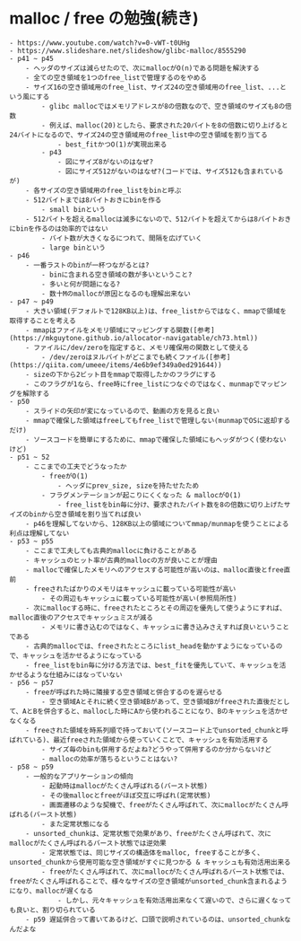 # malloc / free の勉強(続き)
	- https://www.youtube.com/watch?v=0-vWT-t0UHg
	- https://www.slideshare.net/slideshow/glibc-malloc/8555290
	- p41 ~ p45
		- ヘッダのサイズは減らせたので、次にmallocがO(n)である問題を解決する
		- 全ての空き領域を1つのfree_listで管理するのをやめる
		- サイズ16の空き領域用のfree_list、サイズ24の空き領域用のfree_list、...という風にする
			- glibc mallocではメモリアドレスが8の倍数なので、空き領域のサイズも8の倍数
			- 例えば、malloc(20)としたら、要求された20バイトを8の倍数に切り上げると24バイトになるので、サイズ24の空き領域用のfree_list中の空き領域を割り当てる
				- best_fitかつO(1)が実現出来る
			- p43
				- 図にサイズ8がないのはなぜ?
				- 図にサイズ512がないのはなぜ?(コードでは、サイズ512も含まれているが)
		- 各サイズの空き領域用のfree_listをbinと呼ぶ
		- 512バイトまでは8バイトおきにbinを作る
			- small binという
		- 512バイトを超えるmallocは滅多にないので、512バイトを超えてからは8バイトおきにbinを作るのは効率的ではない
			- バイト数が大きくなるにつれて、間隔を広げていく
			- large binという
	- p46
		- 一番ラストのbinが一杯つながるとは?
			- binに含まれる空き領域の数が多いということ?
			- 多いと何が問題になる?
			- 数十Mのmallocが原因となるのも理解出来ない
	- p47 ~ p49
		- 大きい領域(デフォルトで128KB以上)は、free_listからではなく、mmapで領域を取得することを考える
		- mmapはファイルをメモリ領域にマッピングする関数([参考](https://mkguytone.github.io/allocator-navigatable/ch73.html))
		- ファイルに/dev/zeroを指定すると、メモリ確保用の関数として使える
			- /dev/zeroはヌルバイトがどこまでも続くファイル([参考](https://qiita.com/umeee/items/4e6b9ef349a0ed291644))
		- sizeの下から2ビット目をmmapで取得したかのフラグにする
		- このフラグが1なら、free時にfree_listにつなぐのではなく、munmapでマッピングを解除する
	- p50
		- スライドの矢印が変になっているので、動画の方を見ると良い
		- mmapで確保した領域はfreeしてもfree_listで管理しない(munmapでOSに返却するだけ)
		- ソースコードを簡単にするために、mmapで確保した領域にもヘッダがつく(使わないけど)
	- p51 ~ 52
		- ここまでの工夫でどうなったか
			- freeがO(1)
				- ヘッダにprev_size, sizeを持たせたため
			- フラグメンテーションが起こりにくくなった & mallocがO(1)
				- free_listをbin毎に分け、要求されたバイト数を8の倍数に切り上げたサイズのbinから空き領域を割り当てれば良い
		- p46を理解してないから、128KB以上の領域についてmmap/munmapを使うことによる利点は理解してない
	- p53 ~ p55
		- ここまで工夫しても古典的mallocに負けることがある
		- キャッシュのヒット率が古典的mallocの方が良いことが理由
		- mallocで確保したメモリへのアクセスする可能性が高いのは、malloc直後とfree直前
		- freeされたばかりのメモリはキャッシュに載っている可能性が高い
			- その周辺もキャッシュに載っている可能性が高い(参照局所性)
		- 次にmallocする時に、freeされたところとその周辺を優先して使うようにすれば、malloc直後のアクセスでキャッシュミスが減る
			- メモリに書き込むのではなく、キャッシュに書き込みさえすれば良いということである
		- 古典的mallocでは、freeされたところにlist_headを動かすようになっているので、キャッシュを活かせるようになっている
		- free_listをbin毎に分ける方法では、best_fitを優先していて、キャッシュを活かせるような仕組みにはなっていない
	- p56 ~ p57
		- freeが呼ばれた時に隣接する空き領域と併合するのを遅らせる
			- 空き領域Aとそれに続く空き領域Bがあって、空き領域Bがfreeされた直後だとして、AとBを併合すると、mallocした時にAから使われることになり、Bのキャッシュを活かせなくなる
		- freeされた領域を時系列順で持っておいて(ソースコード上でunsorted_chunkと呼ばれている)、最近freeされた領域から使っていくことで、キャッシュを有効活用する
			- サイズ毎のbinも併用するだよね?どうやって併用するのか分からないけど
			- mallocの効率が落ちるということはない?
	- p58 ~ p59
		- 一般的なアプリケーションの傾向
			- 起動時はmallocがたくさん呼ばれる(バースト状態)
			- その後mallocとfreeがほぼ交互に呼ばれ(定常状態)
			- 画面遷移のような契機で、freeがたくさん呼ばれて、次にmallocがたくさん呼ばれる(バースト状態)
			- また定常状態になる
		- unsorted_chunkは、定常状態で効果があり、freeがたくさん呼ばれて、次にmallocがたくさん呼ばれるバースト状態では逆効果
			- 定常状態では、同じサイズの構造体をmalloc, freeすることが多く、unsorted_chunkから使用可能な空き領域がすぐに見つかる & キャッシュも有効活用出来る
			- freeがたくさん呼ばれて、次にmallocがたくさん呼ばれるバースト状態では、freeがたくさん呼ばれることで、様々なサイズの空き領域がunsorted_chunk含まれるようになり、mallocが遅くなる
				- しかし、元々キャッシュを有効活用出来なくて遅いので、さらに遅くなっても良いと、割り切られている
		- p59 遅延併合って書いてあるけど、口頭で説明されているのは、unsorted_chunkなんだよな